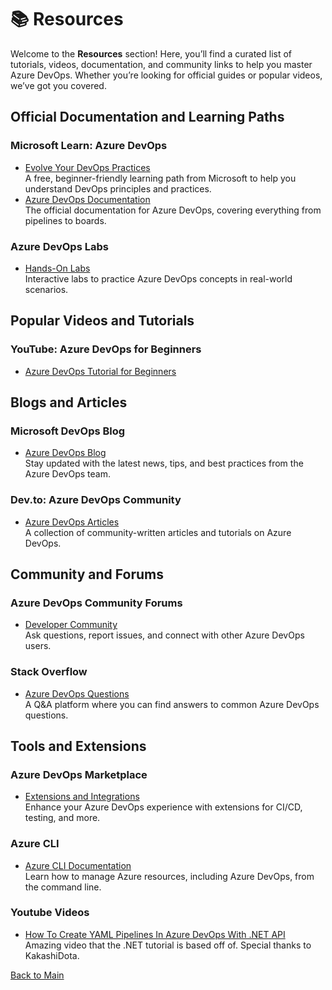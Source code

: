 # 📚 Resources

Welcome to the **Resources** section! Here, you’ll find a curated list of tutorials, videos, documentation, and community links to help you master Azure DevOps. Whether you’re looking for official guides or popular videos, we’ve got you covered.


## Official Documentation and Learning Paths

###  **Microsoft Learn: Azure DevOps**
   - [Evolve Your DevOps Practices](https://learn.microsoft.com/en-us/training/paths/evolve-your-devops-practices/)  
     A free, beginner-friendly learning path from Microsoft to help you understand DevOps principles and practices.
   - [Azure DevOps Documentation](https://learn.microsoft.com/en-us/azure/devops/)  
     The official documentation for Azure DevOps, covering everything from pipelines to boards.

###  **Azure DevOps Labs**
   - [Hands-On Labs](https://www.azuredevopslabs.com/)  
     Interactive labs to practice Azure DevOps concepts in real-world scenarios.


##  Popular Videos and Tutorials

###  **YouTube: Azure DevOps for Beginners**
   - [Azure DevOps Tutorial for Beginners](https://www.youtube.com/watch?v=4BibQ69MD8c&t=1218s)  

##  Blogs and Articles

###  **Microsoft DevOps Blog**
   - [Azure DevOps Blog](https://devblogs.microsoft.com/devops/)  
     Stay updated with the latest news, tips, and best practices from the Azure DevOps team.

### **Dev.to: Azure DevOps Community**
   - [Azure DevOps Articles](https://dev.to/t/azuredevops)  
     A collection of community-written articles and tutorials on Azure DevOps.



##  Community and Forums

###  **Azure DevOps Community Forums**
   - [Developer Community](https://developercommunity.visualstudio.com/spaces/21/index.html)  
     Ask questions, report issues, and connect with other Azure DevOps users.

###  **Stack Overflow**
   - [Azure DevOps Questions](https://stackoverflow.com/questions/tagged/azure-devops)  
     A Q&A platform where you can find answers to common Azure DevOps questions.


##  Tools and Extensions

###  **Azure DevOps Marketplace**
   - [Extensions and Integrations](https://marketplace.visualstudio.com/azuredevops)  
     Enhance your Azure DevOps experience with extensions for CI/CD, testing, and more.

###  **Azure CLI**
   - [Azure CLI Documentation](https://learn.microsoft.com/en-us/cli/azure/)  
     Learn how to manage Azure resources, including Azure DevOps, from the command line.

###  **Youtube Videos**
   - [How To Create YAML Pipelines In Azure DevOps With .NET API](https://www.youtube.com/watch?v=U2y6exiRSiA&t=2143s)  
     Amazing video that the .NET tutorial is based off of. Special thanks to KakashiDota.

[Back to Main](../README.md#table-of-contents)
